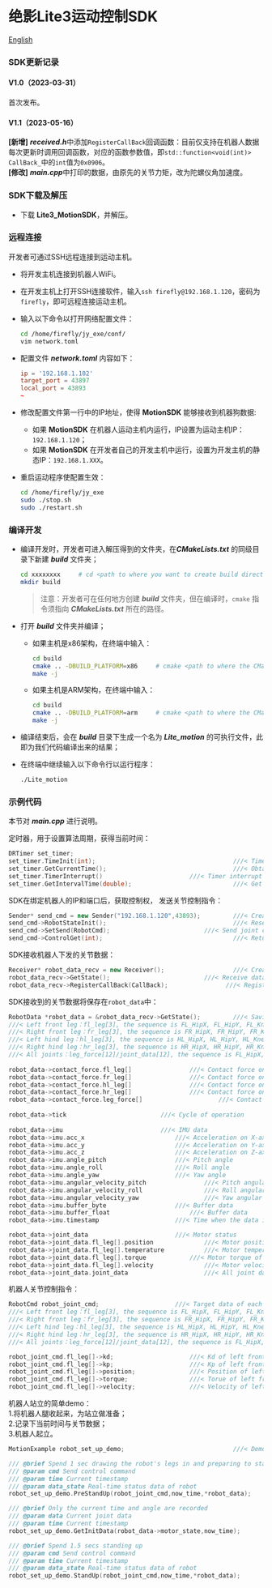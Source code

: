 # 绝影Lite3运动控制SDK

[English](https://github.com/DeepRoboticsLab/Lite3_MotionSDK#readme)

### SDK更新记录
#### V1.0（2023-03-31） 
首次发布。 
#### V1.1（2023-05-16）
**[新增]** ***received.h***中添加`RegisterCallBack`回调函数：目前仅支持在机器人数据每次更新时调用回调函数，对应的函数参数值，即`std::function<void(int)> CallBack_`中的`int`值为`0x0906`。  
**[修改]** ***main.cpp***中打印的数据，由原先的关节力矩，改为陀螺仪角加速度。

### SDK下载及解压

- 下载 **Lite3_MotionSDK**，并解压。

### 远程连接

开发者可通过SSH远程连接到运动主机。

- 将开发主机连接到机器人WiFi。

- 在开发主机上打开SSH连接软件，输入`ssh firefly@192.168.1.120`，密码为 `firefly`，即可远程连接运动主机。

- 输入以下命令以打开网络配置文件：
	```Bash
	cd /home/firefly/jy_exe/conf/
	vim network.toml
	```
- 配置文件 ***network.toml*** 内容如下：
	```toml
	ip = '192.168.1.102'
	target_port = 43897
	local_port = 43893
	~
	```
	
- 修改配置文件第一行中的IP地址，使得 **MotionSDK** 能够接收到机器狗数据:
	- 如果 **MotionSDK** 在机器人运动主机内运行，IP设置为运动主机IP：`192.168.1.120`；  
	- 如果 **MotionSDK** 在开发者自己的开发主机中运行，设置为开发主机的静态IP：`192.168.1.XXX`。
	
- 重启运动程序使配置生效：
	```bash
	cd /home/firefly/jy_exe
	sudo ./stop.sh
	sudo ./restart.sh
	```

### 编译开发

- 编译开发时，开发者可进入解压得到的文件夹，在***CMakeLists.txt*** 的同级目录下新建 ***build*** 文件夹；

	```bash
	cd xxxxxxxx     # cd <path to where you want to create build directory>
	mkdir build
	```
	
	> 注意：开发者可在任何地方创建 ***build*** 文件夹，但在编译时，`cmake` 指令须指向 ***CMakeLists.txt*** 所在的路径。

- 打开 ***build*** 文件夹并编译；

   - 如果主机是x86架构，在终端中输入：

		```bash
		cd build
		cmake .. -DBUILD_PLATFORM=x86     # cmake <path to where the CMakeLists.txt is>
		make -j
		```
		
	- 如果主机是ARM架构，在终端中输入：

		```bash
		cd build
		cmake .. -DBUILD_PLATFORM=arm     # cmake <path to where the CMakeLists.txt is>
		make -j
		```
	
- 编译结束后，会在 ***build*** 目录下生成一个名为 ***Lite_motion*** 的可执行文件，此即为我们代码编译出来的结果；

- 在终端中继续输入以下命令行以运行程序：

	```bash
	./Lite_motion
	```

### 示例代码

本节对 ***main.cpp*** 进行说明。  

定时器，用于设置算法周期，获得当前时间：

```cpp
DRTimer set_timer;
set_timer.TimeInit(int);                              		  ///< Timer initialization, input: cycle; unit: ms
set_timer.GetCurrentTime();                           		  ///< Obtain time for algorithm
set_timer.TimerInterrupt()			      		  ///< Timer interrupt flag
set_timer.GetIntervalTime(double);                    		  ///< Get the current time
```

SDK在绑定机器人的IP和端口后，获取控制权， 发送关节控制指令：

```cpp
Sender* send_cmd = new Sender("192.168.1.120",43893); 		  ///< Create a sender thread
send_cmd->RobotStateInit();                           		  ///< Reset all joints to zero and gain control right
send_cmd->SetSend(RobotCmd); 			     		  ///< Send joint control command
send_cmd->ControlGet(int);                            		  ///< Return the control right
```

SDK接收机器人下发的关节数据：

```cpp
Receiver* robot_data_recv = new Receiver();           		  ///< Create a thread for receiving and parsing
robot_data_recv->GetState(); 			      		  ///< Receive data from 12 joints
robot_data_recv->RegisterCallBack(CallBack);			    ///< Registering Callbacks
```

SDK接收到的关节数据将保存在`robot_data`中：

```cpp
RobotData *robot_data = &robot_data_recv->GetState(); 		  ///< Saving joint data to the robot_data
///< Left front leg：fl_leg[3], the sequence is FL_HipX, FL_HipY, FL_Knee
///< Right front leg：fr_leg[3], the sequence is FR_HipX, FR_HipY, FR_Knee
///< Left hind leg：hl_leg[3], the sequence is HL_HipX, HL_HipY, HL_Knee
///< Right hind leg：hr_leg[3], the sequence is HR_HipX, HR_HipY, HR_Knee
///< All joints：leg_force[12]/joint_data[12], the sequence is FL_HipX, FL_HipY, FL_Knee, FR_HipX, FR_HipY, FR_Knee, HL_HipX, HL_HipY, HL_Knee, HR_HipX, HR_HipY, HR_Knee
	
robot_data->contact_force.fl_leg[]				  ///< Contact force on left front foot in X-axis, Y-axis and Z-axis
robot_data->contact_force.fr_leg[]				  ///< Contact force on right front foot in X-axis, Y-axis and Z-axis
robot_data->contact_force.hl_leg[]				  ///< Contact force on left hind foot in X-axis, Y-axis and Z-axis
robot_data->contact_force.hr_leg[]				  ///< Contact force on right hind foot in X-axis, Y-axis and Z-axis
robot_data->contact_force.leg_force[]			          ///< Contact force on all feet
	
robot_data->tick						  ///< Cycle of operation
	
robot_data->imu							  ///< IMU data	
robot_data->imu.acc_x						  ///< Acceleration on X-axis
robot_data->imu.acc_y						  ///< Acceleration on Y-axis
robot_data->imu.acc_z						  ///< Acceleration on Z-axis
robot_data->imu.angle_pitch					  ///< Pitch angle
robot_data->imu.angle_roll					  ///< Roll angle
robot_data->imu.angle_yaw					  ///< Yaw angle
robot_data->imu.angular_velocity_pitch			  	  ///< Pitch angular velocity
robot_data->imu.angular_velocity_roll			  	  ///< Roll angular velocity
robot_data->imu.angular_velocity_yaw		   	 	  ///< Yaw angular velocity
robot_data->imu.buffer_byte					  ///< Buffer data
robot_data->imu.buffer_float					  ///< Buffer data
robot_data->imu.timestamp					  ///< Time when the data is obtained

robot_data->joint_data						  ///< Motor status
robot_data->joint_data.fl_leg[].position		  	  ///< Motor position of left front leg
robot_data->joint_data.fl_leg[].temperature	  		  ///< Motor temperature of left front leg
robot_data->joint_data.fl_leg[].torque		 	  ///< Motor torque of left front leg 
robot_data->joint_data.fl_leg[].velocity		 	  ///< Motor velocity of left front leg
robot_data->joint_data.joint_data              		  ///< All joint data
```

机器人关节控制指令：

```cpp
RobotCmd robot_joint_cmd;  					  ///< Target data of each joint
///< Left front leg：fl_leg[3], the sequence is FL_HipX, FL_HipY, FL_Knee
///< Right front leg：fr_leg[3], the sequence is FR_HipX, FR_HipY, FR_Knee
///< Left hind leg：hl_leg[3], the sequence is HL_HipX, HL_HipY, HL_Knee
///< Right hind leg：hr_leg[3], the sequence is HR_HipX, HR_HipY, HR_Knee
///< All joints：leg_force[12]/joint_data[12], the sequence is FL_HipX, FL_HipY, FL_Knee, FR_HipX, FR_HipY, FR_Knee, HL_HipX, HL_HipY, HL_Knee, HR_HipX, HR_HipY, HR_Knee

robot_joint_cmd.fl_leg[]->kd;					  ///< Kd of left front leg
robot_joint_cmd.fl_leg[]->kp;					  ///< Kp of left front leg
robot_joint_cmd.fl_leg[]->position;				  ///< Position of left front leg
robot_joint_cmd.fl_leg[]->torque;				  ///< Torue of left front leg
robot_joint_cmd.fl_leg[]->velocity;				  ///< Velocity of left front leg
```

机器人站立的简单demo：  
1.将机器人腿收起来，为站立做准备；  
2.记录下当前时间与关节数据；  
3.机器人起立。

```cpp
MotionExample robot_set_up_demo;                      		  ///< Demo for testing

/// @brief Spend 1 sec drawing the robot's legs in and preparing to stand
/// @param cmd Send control command
/// @param time Current timestamp
/// @param data_state Real-time status data of robot
robot_set_up_demo.PreStandUp(robot_joint_cmd,now_time,*robot_data);	

/// @brief Only the current time and angle are recorded
/// @param data Current joint data
/// @param time Current timestamp
robot_set_up_demo.GetInitData(robot_data->motor_state,now_time);	

/// @brief Spend 1.5 secs standing up
/// @param cmd Send control command
/// @param time Current timestamp
/// @param data_state Real-time status data of robot
robot_set_up_demo.StandUp(robot_joint_cmd,now_time,*robot_data);
```




